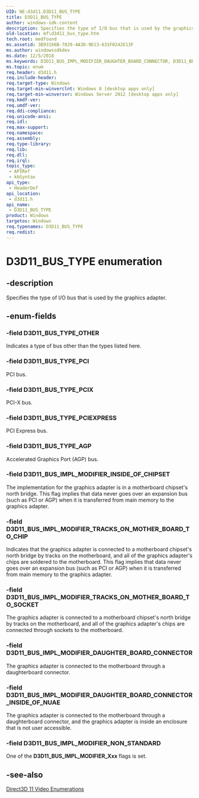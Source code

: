 ```yaml
---
UID: NE:d3d11.D3D11_BUS_TYPE
title: D3D11_BUS_TYPE
author: windows-sdk-content
description: Specifies the type of I/O bus that is used by the graphics adapter.
old-location: mf\d3d11_bus_type.htm
tech.root: medfound
ms.assetid: 3B93166B-7829-4A3D-9D13-631F0242E13F
ms.author: windowssdkdev
ms.date: 12/5/2018
ms.keywords: D3D11_BUS_IMPL_MODIFIER_DAUGHTER_BOARD_CONNECTOR, D3D11_BUS_IMPL_MODIFIER_DAUGHTER_BOARD_CONNECTOR_INSIDE_OF_NUAE, D3D11_BUS_IMPL_MODIFIER_INSIDE_OF_CHIPSET, D3D11_BUS_IMPL_MODIFIER_NON_STANDARD, D3D11_BUS_IMPL_MODIFIER_TRACKS_ON_MOTHER_BOARD_TO_CHIP, D3D11_BUS_IMPL_MODIFIER_TRACKS_ON_MOTHER_BOARD_TO_SOCKET, D3D11_BUS_TYPE, D3D11_BUS_TYPE enumeration [Media Foundation], D3D11_BUS_TYPE_AGP, D3D11_BUS_TYPE_OTHER, D3D11_BUS_TYPE_PCI, D3D11_BUS_TYPE_PCIEXPRESS, D3D11_BUS_TYPE_PCIX, d3d11/D3D11_BUS_IMPL_MODIFIER_DAUGHTER_BOARD_CONNECTOR, d3d11/D3D11_BUS_IMPL_MODIFIER_DAUGHTER_BOARD_CONNECTOR_INSIDE_OF_NUAE, d3d11/D3D11_BUS_IMPL_MODIFIER_INSIDE_OF_CHIPSET, d3d11/D3D11_BUS_IMPL_MODIFIER_NON_STANDARD, d3d11/D3D11_BUS_IMPL_MODIFIER_TRACKS_ON_MOTHER_BOARD_TO_CHIP, d3d11/D3D11_BUS_IMPL_MODIFIER_TRACKS_ON_MOTHER_BOARD_TO_SOCKET, d3d11/D3D11_BUS_TYPE, d3d11/D3D11_BUS_TYPE_AGP, d3d11/D3D11_BUS_TYPE_OTHER, d3d11/D3D11_BUS_TYPE_PCI, d3d11/D3D11_BUS_TYPE_PCIEXPRESS, d3d11/D3D11_BUS_TYPE_PCIX, mf.d3d11_bus_type
ms.topic: enum
req.header: d3d11.h
req.include-header: 
req.target-type: Windows
req.target-min-winverclnt: Windows 8 [desktop apps only]
req.target-min-winversvr: Windows Server 2012 [desktop apps only]
req.kmdf-ver: 
req.umdf-ver: 
req.ddi-compliance: 
req.unicode-ansi: 
req.idl: 
req.max-support: 
req.namespace: 
req.assembly: 
req.type-library: 
req.lib: 
req.dll: 
req.irql: 
topic_type:
 - APIRef
 - kbSyntax
api_type:
 - HeaderDef
api_location:
 - d3d11.h
api_name:
 - D3D11_BUS_TYPE
product: Windows
targetos: Windows
req.typenames: D3D11_BUS_TYPE
req.redist: 
---
```


# D3D11_BUS_TYPE enumeration


## -description


Specifies the type of I/O bus that is used by the graphics adapter.


## -enum-fields




### -field D3D11_BUS_TYPE_OTHER

Indicates a type of bus other than the types listed here.



### -field D3D11_BUS_TYPE_PCI

PCI bus.



### -field D3D11_BUS_TYPE_PCIX

PCI-X bus.



### -field D3D11_BUS_TYPE_PCIEXPRESS

PCI Express bus.



### -field D3D11_BUS_TYPE_AGP

Accelerated Graphics Port (AGP) bus.



### -field D3D11_BUS_IMPL_MODIFIER_INSIDE_OF_CHIPSET

The implementation for the graphics adapter is in a motherboard chipset's north bridge. This flag implies that data never goes over an expansion bus (such as PCI or AGP) when it is transferred from main memory to the graphics adapter.


### -field D3D11_BUS_IMPL_MODIFIER_TRACKS_ON_MOTHER_BOARD_TO_CHIP

Indicates that the graphics adapter is connected to a motherboard chipset's north bridge by tracks on the motherboard, and all of the graphics adapter's chips are soldered to the motherboard. This flag implies that data never goes over an expansion bus (such as PCI or AGP) when it is transferred from main memory to the graphics adapter.


### -field D3D11_BUS_IMPL_MODIFIER_TRACKS_ON_MOTHER_BOARD_TO_SOCKET

The graphics adapter is connected to a motherboard chipset's north bridge by tracks on the motherboard, and all of the graphics adapter's chips are connected through sockets to the motherboard.



### -field D3D11_BUS_IMPL_MODIFIER_DAUGHTER_BOARD_CONNECTOR

The graphics adapter is connected to the motherboard through a daughterboard connector.



### -field D3D11_BUS_IMPL_MODIFIER_DAUGHTER_BOARD_CONNECTOR_INSIDE_OF_NUAE

The graphics adapter is connected to the motherboard through a daughterboard connector, and the graphics adapter is inside an enclosure that is not user accessible.



### -field D3D11_BUS_IMPL_MODIFIER_NON_STANDARD

One of the <b>D3D11_BUS_IMPL_MODIFIER_Xxx</b> flags is set.



## -see-also




<a href="https://msdn.microsoft.com/40061AD1-BCD9-4170-A442-34B4C792BB55">Direct3D 11 Video Enumerations</a>
 

 

